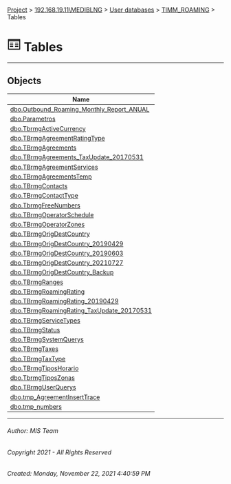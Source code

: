 #### 

[Project](../../../../index.md) > [192.168.19.11\\MEDIBLNG](../../../index.md) > [User databases](../../index.md) > [TIMM_ROAMING](../index.md) > Tables

# ![Tables](../../../../Images/Table32.png) Tables

---

## <a name="#objects"></a>Objects

| Name |
|---|
| [dbo.Outbound_Roaming_Monthly_Report_ANUAL](Outbound_Roaming_Monthly_Report_ANUAL.md) |
| [dbo.Parametros](Parametros.md) |
| [dbo.TbrmgActiveCurrency](TbrmgActiveCurrency.md) |
| [dbo.TBrmgAgreementRatingType](TBrmgAgreementRatingType.md) |
| [dbo.TBrmgAgreements](TBrmgAgreements.md) |
| [dbo.TBrmgAgreements_TaxUpdate_20170531](TBrmgAgreements_TaxUpdate_20170531.md) |
| [dbo.TBrmgAgreementServices](TBrmgAgreementServices.md) |
| [dbo.TBrmgAgreementsTemp](TBrmgAgreementsTemp.md) |
| [dbo.TBrmgContacts](TBrmgContacts.md) |
| [dbo.TBrmgContactType](TBrmgContactType.md) |
| [dbo.TbrmgFreeNumbers](TbrmgFreeNumbers.md) |
| [dbo.TBrmgOperatorSchedule](TBrmgOperatorSchedule.md) |
| [dbo.TBrmgOperatorZones](TBrmgOperatorZones.md) |
| [dbo.TBrmgOrigDestCountry](TBrmgOrigDestCountry.md) |
| [dbo.TBrmgOrigDestCountry_20190429](TBrmgOrigDestCountry_20190429.md) |
| [dbo.TBrmgOrigDestCountry_20190603](TBrmgOrigDestCountry_20190603.md) |
| [dbo.TBrmgOrigDestCountry_20210727](TBrmgOrigDestCountry_20210727.md) |
| [dbo.TBrmgOrigDestCountry_Backup](TBrmgOrigDestCountry_Backup.md) |
| [dbo.TBrmgRanges](TBrmgRanges.md) |
| [dbo.TBrmgRoamingRating](TBrmgRoamingRating.md) |
| [dbo.TBrmgRoamingRating_20190429](TBrmgRoamingRating_20190429.md) |
| [dbo.TBrmgRoamingRating_TaxUpdate_20170531](TBrmgRoamingRating_TaxUpdate_20170531.md) |
| [dbo.TBrmgServiceTypes](TBrmgServiceTypes.md) |
| [dbo.TBrmgStatus](TBrmgStatus.md) |
| [dbo.TBrmgSystemQuerys](TBrmgSystemQuerys.md) |
| [dbo.TBrmgTaxes](TBrmgTaxes.md) |
| [dbo.TBrmgTaxType](TBrmgTaxType.md) |
| [dbo.TBrmgTiposHorario](TBrmgTiposHorario.md) |
| [dbo.TbrmgTiposZonas](TbrmgTiposZonas.md) |
| [dbo.TBrmgUserQuerys](TBrmgUserQuerys.md) |
| [dbo.tmp_AgreementInsertTrace](tmp_AgreementInsertTrace.md) |
| [dbo.tmp_numbers](tmp_numbers.md) |


---

###### Author:  MIS Team

###### Copyright 2021 - All Rights Reserved

###### Created: Monday, November 22, 2021 4:40:59 PM

